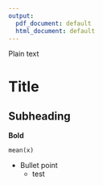 ```yaml
---
output:
  pdf_document: default
  html_document: default
---
```

Plain text

# Title

## Subheading

**Bold**

`mean(x)`

* Bullet point
  * test


